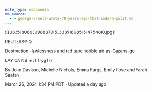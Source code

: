 ```yaml
---
note_type: metamedia
mm_source:
  - - george-orwell-wrote-70-years-ago-that-modern-polit.md
---
```


![[3335180863098837915_3335180851614754810.jpg]]

REUTERS® Q

Destruction,-lawlessness and red
tape hobble aid as-Gazans-ge

LAY CA NS
maTTrygTry

By John Davison, Michelle Nichols, Emma Farge, Emily
Rose and Farah Saafan

March 26, 2024 1:34 PM PDT - Updated a day ago

